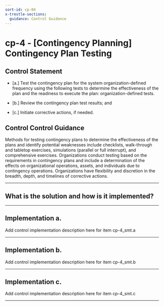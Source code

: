 ```yaml
---
sort-id: cp-04
x-trestle-sections:
  guidance: Control Guidance
---
```


# cp-4 - \[Contingency Planning\] Contingency Plan Testing

## Control Statement

- \[a.\] Test the contingency plan for the system organization-defined frequency using the following tests to determine the effectiveness of the plan and the readiness to execute the plan: organization-defined tests.

- \[b.\] Review the contingency plan test results; and

- \[c.\] Initiate corrective actions, if needed.

## Control Control Guidance

Methods for testing contingency plans to determine the effectiveness of the plans and identify potential weaknesses include checklists, walk-through and tabletop exercises, simulations (parallel or full interrupt), and comprehensive exercises. Organizations conduct testing based on the requirements in contingency plans and include a determination of the effects on organizational operations, assets, and individuals due to contingency operations. Organizations have flexibility and discretion in the breadth, depth, and timelines of corrective actions.

______________________________________________________________________

## What is the solution and how is it implemented?

<!-- Please leave this section blank and enter implementation details in the parts below. -->

______________________________________________________________________

## Implementation a.

Add control implementation description here for item cp-4_smt.a

______________________________________________________________________

## Implementation b.

Add control implementation description here for item cp-4_smt.b

______________________________________________________________________

## Implementation c.

Add control implementation description here for item cp-4_smt.c

______________________________________________________________________
